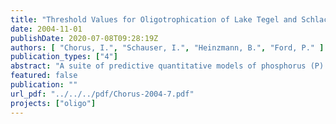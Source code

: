 ```yaml
---
title: "Threshold Values for Oligotrophication of Lake Tegel and Schlachtensee, Berlin - Analysis of System Components and Causalities"
date: 2004-11-01
publishDate: 2020-07-08T09:28:19Z
authors: [ "Chorus, I.", "Schauser, I.", "Heinzmann, B.", "Ford, P." ]
publication_types: ["4"]
abstract: "A suite of predictive quantitative models of phosphorus (P) dynamics in Lake Tegel and Schlachtensee has been developed. The results, specific to each lake, are set out below, together with general conclusions about management strategies, and some high priority areas for future research. Lake Tegel:  1. The inflow from the Havel to Lake Tegel has been estimated using both a discrete time step box model and a time integrated numerical model. There is good internal agreement between the 2 estimates of the Havel inflow as a mean fraction of the total inflows (~ 40 %) , as well as with the earlier work of Ripl (1993). The estimated residence times agree closely (~ 70 d). 2. There is considerable inter-annual and inter-seasonal variation in Havel inflows. The numerical model can be used to satisfactorily predict these as a function of the Havel discharge, OWA discharge, and water extraction (bank infiltration and recharge, r²=0.76). 3. Over the past 15 years Lake Tegel has been both a net source (1984-1992;2000-2002), and a net sink (1993 – 1999), for phosphorus. The Havel inflow is the most important component in the P budget of Lake Tegel. When the sediment is a source, the modelled internal P load is 2-4 fold of the OWA annual load. 4. The internal P load can be satisfactorily modelled (r²=0.72) as a function of the external P loads, the water works extractions, and the temperature and nitrate concentration in the hypolinmion. The sensitivity analyses indicate that temperature is the major controlling factor for the P release. The significance of nitrate has to be explored further, and identifying thresholds for parameters which trigger release remains to be done in years 2 and 3. 5.The sediment investigations indicate that the sediment P release is dominated by mineralisation, plus desorption at times of high mineralisation and FeS precipitation. 6. Sediment investigations indicate that artificial oxidation of the sediment surface will only impact on P release when the mineralisation is intense and sulphate reduction is prevented. 7. The internal store of mobilizable P in the sediments is small, the rate of mobilisation is high, and the water residence time is short; thus the internal P load will have no long term effects after the external load is reduced sufficiently (< 5 years, assuming an external load of zero). At present, the external P load is high enough to recharge the sediments. Schlachtensee: 1. The water balance of Schlachtensee can be modelled satisfactorily (r²=0.89) by considering precipitation, storm water discharges and a term to reflect groundwater flows, which yet needs to be validated. 2. Groundwater inflows, as unknown parameter, were determined from modelling by a constant groundwater inflow plus other variable components dependent on precipitation, the level of Schlachtensee, the extraction at Well Rehwiese and of the temperature; this still needs to be cross-checked with a more detailed analysis of groundwater data. 3. The long time development of the P concentration is dominated by the reduced external load from the OWA Beelitzhof. The modelled long term steady state is about 0.02 g P m3 (annual mean). Schlachtensee has been a sink for P since 1985. 4. Next to effects of the reduced external load, the P concentration in Schlachtensee is characterised by peaks occurring in autumn and winter. The cause is not conclusively identified, but is suspected to be due to loading from the steep shoreline, e.g. leaching P from fallen leaves or mobilisation of animal/human excreta deposited in the summer. 5. Modelling shows that in Schlachtensee the epilimnion exerts a dominant effect on the P dynamics. Although P accumulation occurs in the hypolimnion, this is only a small fraction of the total lake P content. P release is controlled mainly by temperature and redox conditions, as well as the hydrological regime. Whether or not thresholds for release can be identified from any of these remains to be investigated. 6.The sediment investigations indicate that the sediment P release is dominated by desorption due to FeS precipitation. 7. The internal store of mobilizable P in the sediments is small, the rate of mobilisation is moderate, and the water residence time is longer than Lake Tegel. Thus, though its contribution to the lake’s P pool is much smaller, the internal P load will continue to exert an effect for longer than in Lake Tegel after the removal of the external load. Assuming the external load to be zero, the mobilizable P-Pool will be released in about 5 years. Both lakes: Chlorophyll-a data is used to depict the reaction of phytoplankton biomass to reduced in-lake TP concentrations. Chlorophyll-a were recalculated without the phaeophytin correction, and investigations for TP thresholds that govern phytoplankton response were begun. TP thresholds in Lake Tegel appear to be higher (around 100 µg/L) than in Schlachtensee (around 30 µg/L). Further data evaluation, including analysis of monthly means and individual sampling dates, is needed. Management implications: 1. Lake Tegel and Schlachtensee have quite different behaviours and require different management strategies. The various models already developed provide a basis for exploring adapted management scenarios. An initial exploration has identified potentially effective strategies. 2. For Lake Tegel the results strongly point to the continuation of the current management strategy to limit the inflow of P rich Havel water into Lake Tegel, i.e. increasing the OWA discharge during summer, when the P concentration in the Havel, and the extraction by the Water Works, are at their highest. 3. As the P release from the sediment in Lake Tegel is mainly driven by the temperature above the lake bottom the stratification stability should be as high as possible.Therefore, operation of the aerators in a fashion to maintain the maximum possible stratification in summer is proving critically important. 4. The model results confirm that for Schlachtensee the P balance is no longer dominated by the inflows from the OWA Beelitzhof, thus any further efforts to reduce P loading will be more effective if concentrated on the other major external sources. 5. The dominant term in the P balance of Schlachtensee appears to be the autumn and winter deliveries, though the actual mode of delivery is still unclear. Identifying the source(s) is an important future research task. 6. Epilimnetic processes are dominant in Schlachtensee and thus no further measures are required to reduce the internal P loading from the sediments to the water column. Future Research Goals 1. Improving the P models for both lakes, for Lake Tegel particularly for the calculation of the internal loads and for Schlachtensee for calculating the external loads, 2. Developing the P models towards management models for both lakes by improving the calculation of the internal loads for Lake Tegel and the external loads for Schlachtensee, 3. Including model components for biological interactions and interfacing them within a transferable P process model to explain the process of trophic recovery, 5 4. Using the improved models for assessing the relative effects of external and internal measures aimed at modifying the P budget, e.g. seasonality of OWA output, aerator operation and seasonal changes in water residence time, 5. Analysing which responses of the lake components are continuous and which show thresholds, and identifying threshold values for the latter; in a second step including other lakes using literature and data provided by other partners, 6. Conducting specifically targeted field investigations to fill gaps, to validate the models and as supplement of monitoring by ILAT in order to uphold the long-term data series, as detailed in the proposal for continuation of the project; 7. Using the outcomes of 1 – 6 for optimised management scenarios for the two Berlin lakes. Together with the evaluation of literature and data from other lakes undergoing trophic recovery, general guidance on managing restoration and predictions of responses to reduced nutrient loading will be developed."
featured: false
publication: ""
url_pdf: "../../../pdf/Chorus-2004-7.pdf"
projects: ["oligo"]
---
```



